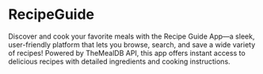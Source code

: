 # RecipeGuide
Discover and cook your favorite meals with the Recipe Guide App—a sleek, user-friendly platform that lets you browse, search, and save a wide variety of recipes! Powered by TheMealDB API, this app offers instant access to delicious recipes with detailed ingredients and cooking instructions. 
